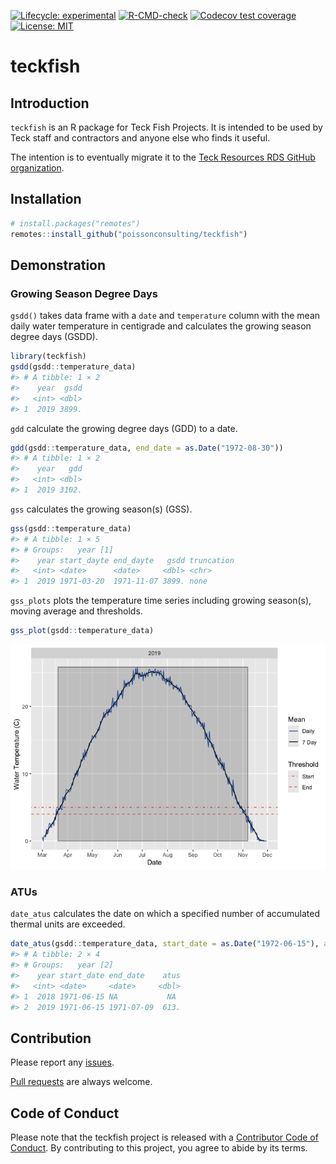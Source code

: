
<!-- README.md is generated from README.Rmd. Please edit that file -->

<!-- badges: start -->

[![Lifecycle:
experimental](https://img.shields.io/badge/lifecycle-experimental-orange.svg)](https://lifecycle.r-lib.org/articles/stages.html#experimental)
[![R-CMD-check](https://github.com/poissonconsulting/teckfish/actions/workflows/R-CMD-check.yaml/badge.svg)](https://github.com/poissonconsulting/teckfish/actions/workflows/R-CMD-check.yaml)
[![Codecov test
coverage](https://codecov.io/gh/poissonconsulting/teckfish/branch/main/graph/badge.svg)](https://codecov.io/gh/poissonconsulting/teckfish?branch=main)
[![License:
MIT](https://img.shields.io/badge/License-MIT-green.svg)](https://opensource.org/licenses/MIT)
<!-- badges: end -->

# teckfish

## Introduction

`teckfish` is an R package for Teck Fish Projects. It is intended to be
used by Teck staff and contractors and anyone else who finds it useful.

The intention is to eventually migrate it to the [Teck Resources RDS
GitHub organization](https://github.com/TeckResourcesTDS).

## Installation

``` r
# install.packages("remotes")
remotes::install_github("poissonconsulting/teckfish")
```

## Demonstration

### Growing Season Degree Days

`gsdd()` takes data frame with a `date` and `temperature` column with
the mean daily water temperature in centigrade and calculates the
growing season degree days (GSDD).

``` r
library(teckfish)
gsdd(gsdd::temperature_data)
#> # A tibble: 1 × 2
#>    year  gsdd
#>   <int> <dbl>
#> 1  2019 3899.
```

`gdd` calculate the growing degree days (GDD) to a date.

``` r
gdd(gsdd::temperature_data, end_date = as.Date("1972-08-30"))
#> # A tibble: 1 × 2
#>    year   gdd
#>   <int> <dbl>
#> 1  2019 3102.
```

`gss` calculates the growing season(s) (GSS).

``` r
gss(gsdd::temperature_data)
#> # A tibble: 1 × 5
#> # Groups:   year [1]
#>    year start_dayte end_dayte   gsdd truncation
#>   <int> <date>      <date>     <dbl> <chr>     
#> 1  2019 1971-03-20  1971-11-07 3899. none
```

`gss_plots` plots the temperature time series including growing
season(s), moving average and thresholds.

``` r
gss_plot(gsdd::temperature_data)
```

![](man/figures/README-unnamed-chunk-5-1.png)<!-- -->

### ATUs

`date_atus` calculates the date on which a specified number of
accumulated thermal units are exceeded.

``` r
date_atus(gsdd::temperature_data, start_date = as.Date("1972-06-15"), atus = 600)
#> # A tibble: 2 × 4
#> # Groups:   year [2]
#>    year start_date end_date    atus
#>   <int> <date>     <date>     <dbl>
#> 1  2018 1971-06-15 NA           NA 
#> 2  2019 1971-06-15 1971-07-09  613.
```

## Contribution

Please report any
[issues](https://github.com/poissonconsulting/teckfish/issues).

[Pull requests](https://github.com/poissonconsulting/teckfish/pulls) are
always welcome.

## Code of Conduct

Please note that the teckfish project is released with a [Contributor
Code of
Conduct](https://contributor-covenant.org/version/2/1/CODE_OF_CONDUCT.html).
By contributing to this project, you agree to abide by its terms.
